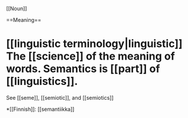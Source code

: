 [[Noun]]

==Meaning==
# [[linguistic terminology|linguistic]] The [[science]] of the meaning of words. Semantics is [[part]] of [[linguistics]].

See [[seme]], [[semiotic]], and [[semiotics]]

*[[Finnish]]: [[semantiikka]]